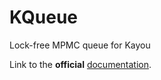# KQueue
Lock-free MPMC queue for Kayou

Link to the **official** [documentation](https://kayou-corporation.github.io/KQueue/).
